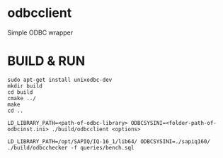 # odbcclient
Simple ODBC wrapper

# BUILD & RUN

```
sudo apt-get install unixodbc-dev
mkdir build
cd build
cmake ../
make
cd ..

LD_LIBRARY_PATH=<path-of-odbc-library> ODBCSYSINI=<folder-path-of-odbcinst.ini> ./build/odbcclient <options>

LD_LIBRARY_PATH=/opt/SAPIQ/IQ-16_1/lib64/ ODBCSYSINI=./sapiq160/ ./build/odbcchecker -f queries/bench.sql
```
